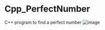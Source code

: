 # Cpp_PerfectNumber
C++ program to find a perfect number
![image](https://user-images.githubusercontent.com/95617369/193471224-19f72149-1e2b-4181-80ac-817c3a8b37f9.png)
